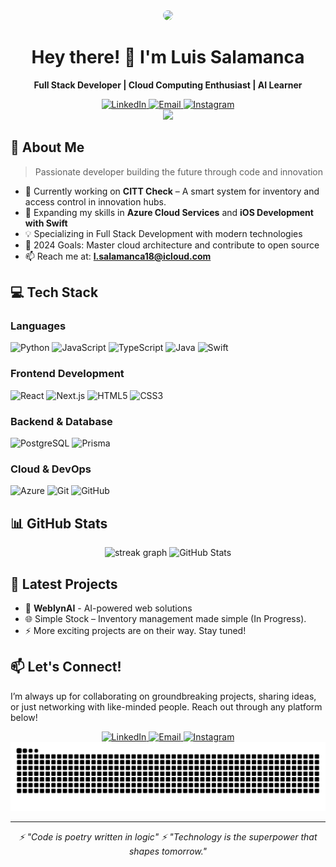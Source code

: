 <div align="center">
  <img height="150" src="https://avatars.githubusercontent.com/u/125623052?s=400&u=b2df84777f47f7c07b0e1c99f0d14c4dc21ad84d&v=4" style="border-radius: 50%;" />
</div>

<h1 align="center">Hey there! 👋 I'm Luis Salamanca</h1>

<p align="center">
  <b>Full Stack Developer | Cloud Computing Enthusiast | AI Learner</b>
</p>

<div align="center">
  <a href="https://linkedin.com/in/luis-t-salamanca/" target="_blank">
    <img src="https://img.shields.io/badge/LinkedIn-0077B5?style=for-the-badge&logo=linkedin&logoColor=white" alt="LinkedIn" />
  </a>
  <a href="mailto:l.salamanca18@icloud.com">
    <img src="https://img.shields.io/badge/Email-D14836?style=for-the-badge&logo=gmail&logoColor=white" alt="Email" />
  </a>
  <a href="https://www.instagram.com/luis_salamanca17/" target="_blank">
    <img src="https://img.shields.io/badge/Instagram-E4405F?style=for-the-badge&logo=instagram&logoColor=white" alt="Instagram" />
  </a>
</div>

<div align="center">
  <img src="https://visitor-badge.laobi.icu/badge?page_id=Luissalamanca23.Luissalamanca23&" />
</div>

## 🚀 About Me

> Passionate developer building the future through code and innovation

- 🔭 Currently working on **CITT Check** – A smart system for inventory and access control in innovation hubs.
- 🌱 Expanding my skills in **Azure Cloud Services** and **iOS Development with Swift**
- 💡 Specializing in Full Stack Development with modern technologies
- 🎯 2024 Goals: Master cloud architecture and contribute to open source
- 📫 Reach me at: **l.salamanca18@icloud.com**

## 💻 Tech Stack

### Languages
![Python](https://img.shields.io/badge/Python-3776AB?style=for-the-badge&logo=python&logoColor=white)
![JavaScript](https://img.shields.io/badge/JavaScript-F7DF1E?style=for-the-badge&logo=javascript&logoColor=black)
![TypeScript](https://img.shields.io/badge/TypeScript-007ACC?style=for-the-badge&logo=typescript&logoColor=white)
![Java](https://img.shields.io/badge/Java-ED8B00?style=for-the-badge&logo=openjdk&logoColor=white)
![Swift](https://img.shields.io/badge/Swift-FA7343?style=for-the-badge&logo=swift&logoColor=white)

### Frontend Development
![React](https://img.shields.io/badge/React-20232A?style=for-the-badge&logo=react&logoColor=61DAFB)
![Next.js](https://img.shields.io/badge/Next.js-000000?style=for-the-badge&logo=next.js&logoColor=white)
![HTML5](https://img.shields.io/badge/HTML5-E34F26?style=for-the-badge&logo=html5&logoColor=white)
![CSS3](https://img.shields.io/badge/CSS3-1572B6?style=for-the-badge&logo=css3&logoColor=white)

### Backend & Database
![PostgreSQL](https://img.shields.io/badge/PostgreSQL-316192?style=for-the-badge&logo=postgresql&logoColor=white)
![Prisma](https://img.shields.io/badge/Prisma-2D3748?style=for-the-badge&logo=prisma&logoColor=white)

### Cloud & DevOps
![Azure](https://img.shields.io/badge/Azure-0089D6?style=for-the-badge&logo=microsoft-azure&logoColor=white)
![Git](https://img.shields.io/badge/Git-F05032?style=for-the-badge&logo=git&logoColor=white)
![GitHub](https://img.shields.io/badge/GitHub-100000?style=for-the-badge&logo=github&logoColor=white)

## 📊 GitHub Stats

<div align="center">
  <img src="https://streak-stats.demolab.com?user=Luissalamanca23&locale=en&mode=daily&theme=tokyonight&hide_border=true&border_radius=5&order=3" height="220" alt="streak graph" />
  <img src="https://github-readme-stats.vercel.app/api?username=Luissalamanca23&show_icons=true&theme=tokyonight&hide_border=true" alt="GitHub Stats" height="200" />
</div>

## 🎯 Latest Projects

- 🤖 **WeblynAI** - AI-powered web solutions
- 🌐 Simple Stock – Inventory management made simple (In Progress).
- ⚡ More exciting projects are on their way. Stay tuned!

## 📫 Let's Connect!

I’m always up for collaborating on groundbreaking projects, sharing ideas, or just networking with like-minded people. Reach out through any platform below!

<div align="center">
  <a href="https://linkedin.com/in/luis-t-salamanca/" target="_blank">
    <img src="https://img.shields.io/badge/LinkedIn-0077B5?style=for-the-badge&logo=linkedin&logoColor=white" alt="LinkedIn" />
  </a>
  <a href="mailto:l.salamanca18@icloud.com" target="_blank">
    <img src="https://img.shields.io/badge/Email-D14836?style=for-the-badge&logo=gmail&logoColor=white" alt="Email" />
  </a>
  <a href="https://www.instagram.com/luis_salamanca17/" target="_blank">
    <img src="https://img.shields.io/badge/Instagram-E4405F?style=for-the-badge&logo=instagram&logoColor=white" alt="Instagram" />
  </a>
</div>


<div align="center">
  <img src="https://raw.githubusercontent.com/Luissalamanca23/Luissalamanca23/output/snake.svg" alt="Snake animation" />
</div>

---
<p align="center">
  <i>⚡ "Code is poetry written in logic"</i>
  <i>⚡ "Technology is the superpower that shapes tomorrow."</i>
</p>
